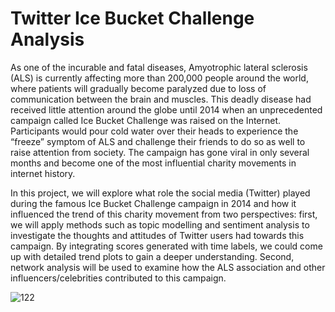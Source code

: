 # Twitter Ice Bucket Challenge Analysis

As one of the incurable and fatal diseases, Amyotrophic lateral sclerosis (ALS) is currently affecting more than 200,000 people around the world, where patients will gradually become paralyzed due to loss of communication between the brain and muscles. This deadly disease had received little attention around the globe until 2014 when an unprecedented campaign called Ice Bucket Challenge was raised on the Internet. Participants would pour cold water over their heads to experience the “freeze” symptom of ALS and challenge their friends to do so as well to raise attention from society. The campaign has gone viral in only several months and become one of the most influential charity movements in internet history.

In this project, we will explore what role the social media (Twitter) played during the famous Ice Bucket Challenge campaign in 2014 and how it influenced the trend of this charity movement from two perspectives: first, we will apply methods such as topic modelling and sentiment analysis to investigate the thoughts and attitudes of Twitter users had towards this campaign. By integrating scores generated with time labels, we could come up with detailed trend plots to gain a deeper understanding. Second, network analysis will be used to examine how the ALS association and other influencers/celebrities contributed to this campaign.

![122](https://user-images.githubusercontent.com/97761330/168408404-1747a90a-edf5-47f9-a014-4eb24c12860a.jpeg)
